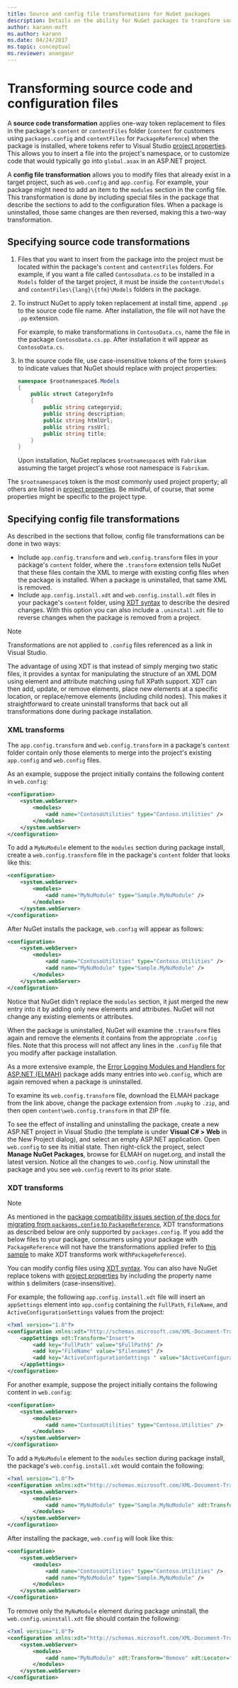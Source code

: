 ```yaml
---
title: Source and config file transformations for NuGet packages
description: Details on the ability for NuGet packages to transform source code and configuration (XML) files when installed.
author: karann-msft
ms.author: karann
ms.date: 04/24/2017
ms.topic: conceptual
ms.reviewer: anangaur
---
```


# Transforming source code and configuration files

A **source code transformation** applies one-way token replacement to files in the package's `content` or `contentFiles` folder (`content` for customers using `packages.config` and `contentFiles` for `PackageReference`) when the package is installed, where tokens refer to Visual Studio [project properties](/dotnet/api/vslangproj.projectproperties?view=visualstudiosdk-2017&viewFallbackFrom=netframework-4.7). This allows you to insert a file into the project's namespace, or to customize code that would typically go into `global.asax` in an ASP.NET project.

A **config file transformation** allows you to modify files that already exist in a target project, such as `web.config` and `app.config`. For example, your package might need to add an item to the `modules` section in the config file. This transformation is done by including special files in the package that describe the sections to add to the configuration files. When a package is uninstalled, those same changes are then reversed, making this a two-way transformation.

## Specifying source code transformations

1. Files that you want to insert from the package into the project must be located within the package's `content` and `contentFiles` folders. For example, if you want a file called `ContosoData.cs` to be installed in a `Models` folder of the target project, it must be inside the `content\Models` and `contentFiles\{lang}\{tfm}\Models` folders in the package.

1. To instruct NuGet to apply token replacement at install time, append `.pp` to the source code file name. After installation, the file will not have the `.pp` extension.

    For example, to make transformations in `ContosoData.cs`, name the file in the package `ContosoData.cs.pp`. After installation it will appear as `ContosoData.cs`.

1. In the source code file, use case-insensitive tokens of the form `$token$` to indicate values that NuGet should replace with project properties:

    ```cs
    namespace $rootnamespace$.Models
    {
        public struct CategoryInfo
        {
            public string categoryid;
            public string description;
            public string htmlUrl;
            public string rssUrl;
            public string title;
        }
    }
    ```

    Upon installation, NuGet replaces `$rootnamespace$` with `Fabrikam` assuming the target project's whose root namespace is `Fabrikam`.

The `$rootnamespace$` token is the most commonly used project property; all others are listed in [project properties](/dotnet/api/vslangproj.projectproperties?view=visualstudiosdk-2017&viewFallbackFrom=netframework-4.7). Be mindful, of course, that some properties might be specific to the project type.

## Specifying config file transformations

As described in the sections that follow, config file transformations can be done in two ways:

- Include `app.config.transform` and `web.config.transform` files in your package's `content` folder, where the `.transform` extension tells NuGet that these files contain the XML to merge with existing config files when the package is installed. When a package is uninstalled, that same XML is removed.
- Include `app.config.install.xdt` and `web.config.install.xdt` files in your package's `content` folder, using [XDT syntax](https://msdn.microsoft.com/library/dd465326.aspx) to describe the desired changes. With this option you can also include a `.uninstall.xdt` file to reverse changes when the package is removed from a project.

> [!Note]
> Transformations are not applied to `.config` files referenced as a link in Visual Studio.

The advantage of using XDT is that instead of simply merging two static files, it provides a syntax for manipulating the structure of an XML DOM using element and attribute matching using full XPath support. XDT can then add, update, or remove elements, place new elements at a specific location, or replace/remove elements (including child nodes). This makes it straightforward to create uninstall transforms that back out all transformations done during package installation.

### XML transforms

The `app.config.transform` and `web.config.transform` in a package's `content` folder contain only those elements to merge into the project's existing `app.config` and `web.config` files.

As an example, suppose the project initially contains the following content in `web.config`:

```xml
<configuration>
    <system.webServer>
        <modules>
            <add name="ContosoUtilities" type="Contoso.Utilities" />
        </modules>
    </system.webServer>
</configuration>
```

To add a `MyNuModule` element to the `modules` section during package install, create a `web.config.transform` file in the package's `content` folder that looks like this:

```xml
<configuration>
    <system.webServer>
        <modules>
            <add name="MyNuModule" type="Sample.MyNuModule" />
        </modules>
    </system.webServer>
</configuration>
```

After NuGet installs the package, `web.config` will appear as follows:

```xml
<configuration>
    <system.webServer>
        <modules>
            <add name="ContosoUtilities" type="Contoso.Utilities" />
            <add name="MyNuModule" type="Sample.MyNuModule" />
        </modules>
    </system.webServer>
</configuration>
```

Notice that NuGet didn't replace the `modules` section, it just merged the new entry into it by adding only new elements and attributes. NuGet will not change any existing elements or attributes.

When the package is uninstalled, NuGet will examine the `.transform` files again and remove the elements it contains from the appropriate `.config` files. Note that this process will not affect any lines in the `.config` file that you modify after package installation.

As a more extensive example, the [Error Logging Modules and Handlers for ASP.NET (ELMAH)](https://www.nuget.org/packages/elmah/) package adds many entries into `web.config`, which are again removed when a package is uninstalled.

To examine its `web.config.transform` file, download the ELMAH package from the link above, change the package extension from `.nupkg` to `.zip`, and then open `content\web.config.transform` in that ZIP file.

To see the effect of installing and uninstalling the package, create a new ASP.NET project in Visual Studio (the template is under **Visual C# > Web** in the New Project dialog), and select an empty ASP.NET application. Open `web.config` to see its initial state. Then right-click the project, select **Manage NuGet Packages**, browse for ELMAH on nuget.org, and install the latest version. Notice all the changes to `web.config`. Now uninstall the package and you see `web.config` revert to its prior state.

### XDT transforms

> [!Note]
> As mentioned in the [package compatibility issues section of the docs for migrating from `packages.config` to `PackageReference`](../consume-packages/migrate-packages-config-to-package-reference.md#package-compatibility-issues), XDT transformations as described below are only supported by `packages.config`. If you add the below files to your package, consumers using your package with `PackageReference` will not have the transformations applied (refer to [this sample](https://github.com/NuGet/Samples/tree/master/XDTransformExample) to make XDT transforms work with`PackageReference`).

You can modify config files using [XDT syntax](https://msdn.microsoft.com/library/dd465326.aspx). You can also have NuGet replace tokens with [project properties](/dotnet/api/vslangproj.projectproperties?view=visualstudiosdk-2017&viewFallbackFrom=netframework-4.7) by including the property name within `$` delimiters (case-insensitive).

For example, the following `app.config.install.xdt` file will insert an `appSettings` element into `app.config` containing the `FullPath`, `FileName`, and `ActiveConfigurationSettings` values from the project:

```xml
<?xml version="1.0"?>
<configuration xmlns:xdt="http://schemas.microsoft.com/XML-Document-Transform">
    <appSettings xdt:Transform="Insert">
        <add key="FullPath" value="$FullPath$" />
        <add key="FileName" value="$filename$" />
        <add key="ActiveConfigurationSettings " value="$ActiveConfigurationSettings$" />
    </appSettings>
</configuration>
```

For another example, suppose the project initially contains the following content in `web.config`:

```xml
<configuration>
    <system.webServer>
        <modules>
            <add name="ContosoUtilities" type="Contoso.Utilities" />
        </modules>
    </system.webServer>
</configuration>
```

To add a `MyNuModule` element to the `modules` section during package install, the package's `web.config.install.xdt` would contain the following:

```xml
<?xml version="1.0"?>
<configuration xmlns:xdt="http://schemas.microsoft.com/XML-Document-Transform">
    <system.webServer>
        <modules>
            <add name="MyNuModule" type="Sample.MyNuModule" xdt:Transform="Insert" />
        </modules>
    </system.webServer>
</configuration>
```

After installing the package, `web.config` will look like this:

```xml
<configuration>
    <system.webServer>
        <modules>
            <add name="ContosoUtilities" type="Contoso.Utilities" />
            <add name="MyNuModule" type="Sample.MyNuModule" />
        </modules>
    </system.webServer>
</configuration>
```

To remove only the `MyNuModule` element during package uninstall, the `web.config.uninstall.xdt` file should contain the following:

```xml
<?xml version="1.0"?>
<configuration xmlns:xdt="http://schemas.microsoft.com/XML-Document-Transform">
    <system.webServer>
        <modules>
            <add name="MyNuModule" xdt:Transform="Remove" xdt:Locator="Match(name)" />
        </modules>
    </system.webServer>
</configuration>
```
